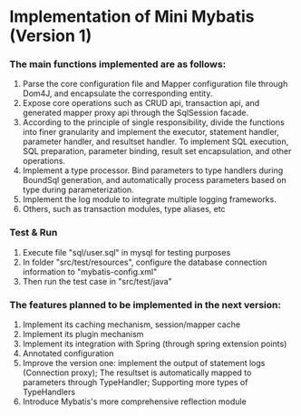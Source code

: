 # Implementation of Mini Mybatis (Version 1)

### The main functions implemented are as follows:
1. Parse the core configuration file and Mapper configuration file through Dom4J, and encapsulate the corresponding entity.
2. Expose core operations such as CRUD api, transaction api, and generated mapper proxy api through the SqlSession facade.
3. According to the principle of single responsibility, divide the functions into finer granularity and implement the executor, statement handler, parameter handler, and resultset handler. To implement SQL execution, SQL preparation, parameter binding, result set encapsulation, and other operations.
4. Implement a type processor. Bind parameters to type handlers during BoundSql generation, and automatically process parameters based on type during parameterization.
5. Implement the log module to integrate multiple logging frameworks.
6. Others, such as transaction modules, type aliases, etc

### Test & Run
1. Execute file "sql/user.sql" in mysql for testing purposes
2. In folder "src/test/resources", configure the database connection information to "mybatis-config.xml"
3. Then run the test case in "src/test/java"


### The features planned to be implemented in the next version:
1. Implement its caching mechanism, session/mapper cache
2. Implement its plugin mechanism
3. Implement its integration with Spring (through spring extension points)
4. Annotated configuration
5. Improve the version one: implement the output of statement logs (Connection proxy); The resultset is automatically mapped to parameters through TypeHandler; Supporting more types of TypeHandlers
6. Introduce Mybatis's more comprehensive reflection module


